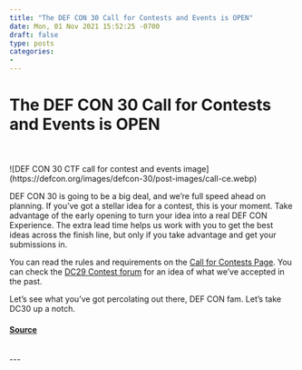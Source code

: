 ```yaml
---
title: "The DEF CON 30 Call for Contests and Events is OPEN"
date: Mon, 01 Nov 2021 15:52:25 -0700
draft: false
type: posts
categories: 
- 
---
```

# The DEF CON 30 Call for Contests and Events is OPEN

<br/>

<br/>
![DEF CON 30 CTF call for contest and events image](https://defcon.org/images/defcon-30/post-images/call-ce.webp)  

DEF CON 30 is going to be a big deal, and we’re full speed ahead on planning. If you’ve got a stellar idea for a contest, this is your moment. Take advantage of the early opening to turn your idea into a real DEF CON Experience. The extra lead time helps us work with you to get the best ideas across the finish line, but only if you take advantage and get your submissions in.  
  
You can read the rules and requirements on the [Call for Contests Page](https://defcon.org/html/defcon-30/dc-30-cfce.html). You can check the [DC29 Contest forum](https://forum.defcon.org/node/236370) for an idea of what we’ve accepted in the past.  
  
Let’s see what you’ve got percolating out there, DEF CON fam. Let’s take DC30 up a notch.

#### [Source](https://defcon.org/html/defcon-30/dc-30-cfce.html)

<br/>
---
